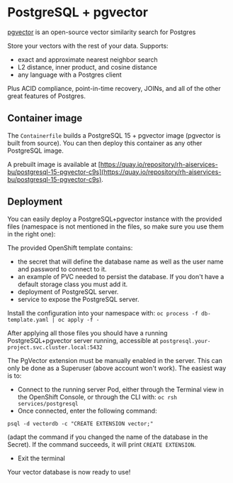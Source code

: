 # PostgreSQL + pgvector

[pgvector](https://github.com/pgvector/pgvector) is an open-source vector similarity search for Postgres

Store your vectors with the rest of your data. Supports:

- exact and approximate nearest neighbor search
- L2 distance, inner product, and cosine distance
- any language with a Postgres client

Plus ACID compliance, point-in-time recovery, JOINs, and all of the other great features of Postgres.

## Container image

The `Containerfile` builds a PostgreSQL 15 + pgvector image (pgvector is built from source).
You can then deploy this container as any other PostgreSQL image.

A prebuilt image is available at [https://quay.io/repository/rh-aiservices-bu/postgresql-15-pgvector-c9s](https://quay.io/repository/rh-aiservices-bu/postgresql-15-pgvector-c9s).

## Deployment

You can easily deploy a PostgreSQL+pgvector instance with the provided files (namespace is not mentioned in the files, so make sure you use them in the right one):

The provided OpenShift template contains:

- the secret that will define the database name as well as the user name and password to connect to it.
- an example of PVC needed to persist the database. If you don't have a default storage class you must add it.
- deployment of PostgreSQL server.
- service to expose the PostgreSQL server.

Install the configuration into your namespace with: `oc process -f db-template.yaml | oc apply -f -`

After applying all those files you should have a running PostgreSQL+pgvector server running, accessible at `postgresql.your-project.svc.cluster.local:5432`

The PgVector extension must be manually enabled in the server. This can only be done as a Superuser (above account won't work). The easiest way is to:

- Connect to the running server Pod, either through the Terminal view in the OpenShift Console, or through the CLI with: `oc rsh services/postgresql`
- Once connected, enter the following command:

`psql -d vectordb -c "CREATE EXTENSION vector;"`

(adapt the command if you changed the name of the database in the Secret).
If the command succeeds, it will print `CREATE EXTENSION`.

- Exit the terminal

Your vector database is now ready to use!
